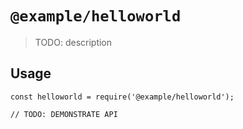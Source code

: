 # `@example/helloworld`

> TODO: description

## Usage

```
const helloworld = require('@example/helloworld');

// TODO: DEMONSTRATE API
```
